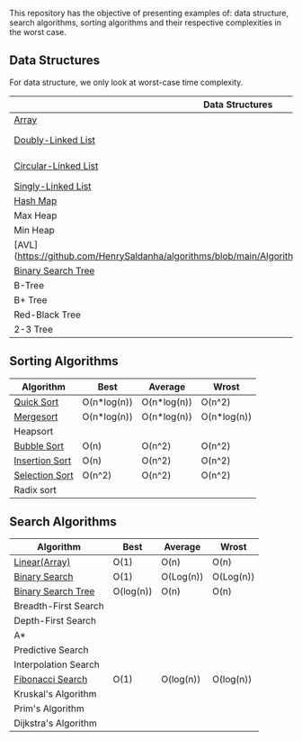 This repository has the objective of presenting examples of: data structure, search algorithms, sorting algorithms and their respective complexities in the worst case.

## Data Structures

For data structure, we only look at worst-case time complexity.

| Data Structures                                                                                                                                                 | Insertion | Remove       | Search | Access |
| --------------------------------------------------------------------------------------------------------------------------------------------------------------- | --------- | ------------ | ------ | ------ |
| [Array](https://github.com/HenrySaldanha/algorithms/blob/main/Algorithms/src/DataStructure/Array/SimpleArray.cs)                                         | O(n)      | O(n)         | O(n)   | O(1)   |
| [Doubly-Linked List](https://github.com/HenrySaldanha/algorithms/blob/main/Algorithms/src/DataStructure/List/DoublyLinkedList/DoublyLinkedList.cs)       | O(1)      | O(1) or O(n) | O(n)   | O(n)   |
| [Circular-Linked List](https://github.com/HenrySaldanha/algorithms/blob/main/Algorithms/src/DataStructure/List/CircularLinkedList/CircularLinkedList.cs) | O(1)      | O(1) or O(n) | O(n)   | O(n)   |
| [Singly-Linked List](https://github.com/HenrySaldanha/algorithms/blob/main/Algorithms/src/DataStructure/List/SinglyLinkedList/SinglyLinkedList.cs) | O(n)      | O(n) | O(n)   | O(n)   |
[Hash Map](https://github.com/HenrySaldanha/algorithms/blob/main/Algorithms/src/DataStructure/HashMap/HashMap.cs) | O(n)      | O(n) | O(n)   | O(n)   |
| Max Heap   |           |              |        |        |
| Min Heap   |           |              |        |        |
| [AVL] (https://github.com/HenrySaldanha/algorithms/blob/main/Algorithms/src/DataStructure/Tree/AVL/AVL.cs) | O(log(n))      | O(log(n)) | O(log(n))   |    |
[Binary Search Tree](https://github.com/HenrySaldanha/algorithms/blob/main/Algorithms/src/DataStructure/Tree/BinarySearchTree/BinarySearchTree.cs) | O(n)      | O(n) | O(n)   |    |
| B-Tree   |           |              |        |        |
| B+ Tree  |           |              |        |        |
| Red-Black Tree |           |              |        |        |
| 2-3 Tree  |           |              |        |        |

## Sorting Algorithms

| Algorithm      | Best | Average | Wrost | 
| -------------- | ---- | ------- | ----- |
| [Quick Sort](https://github.com/HenrySaldanha/algorithms/blob/main/Algorithms/src/Sorting/QuickSort/QuickSort.cs)     |   O(n*log(n))    |    O(n*log(n))     |    O(n^2)   | 
| [Mergesort](https://github.com/HenrySaldanha/algorithms/blob/main/Algorithms/src/Sorting/MergeSort/MergeSort.cs)     |   O(n*log(n))    |    O(n*log(n))     |    O(n*log(n))   | 
| Heapsort       |      |         |       |       |
| [Bubble Sort](https://github.com/HenrySaldanha/algorithms/blob/main/Algorithms/src/Sorting/BubbleSort/BubbleSort.cs) | O(n)      | O(n^2) | O(n^2)   |
| [Insertion Sort](https://github.com/HenrySaldanha/algorithms/blob/main/Algorithms/src/Sorting/InsertionSort/InsertionSort.cs) |  O(n)    |   O(n^2)      |    O(n^2)    |  
| [Selection Sort](https://github.com/HenrySaldanha/algorithms/blob/main/Algorithms/src/Sorting/SelectionSort/SelectionSort.cs) | O(n^2)   |   O(n^2)      |    O(n^2)    |  
| Radix sort     |      |         |       | 

## Search Algorithms

| Algorithm            | Best | Average | Wrost |
| -------------------- | ---- | ------- | ----- |
| [Linear(Array)](https://github.com/HenrySaldanha/algorithms/blob/main/Algorithms/src/Search/Linear/Linear.cs)      |   O(1)   |    O(n)     |   O(n)    |
| [Binary Search](https://github.com/HenrySaldanha/algorithms/blob/main/Algorithms/src/Search/BinarySearch/BinarySearch.cs)        |    O(1)  |    O(Log(n))     |    O(Log(n))    |
|  [Binary Search Tree](https://github.com/HenrySaldanha/algorithms/blob/main/Algorithms/src/Search/BinarySearchTree/BinarySearchTree.cs)  |   O(log(n))   |    O(n)     |   O(n)      |
| Breadth-First Search |      |         |       |
| Depth-First Search   |      |         |       |
| A*                   |      |         |       |
| Predictive Search    |      |         |       |
| Interpolation Search |      |         |
| [Fibonacci Search](https://github.com/HenrySaldanha/algorithms/blob/main/Algorithms/src/Search/FibonacciSearch/FibonacciSearch.cs)      |   O(1)   |    O(log(n))     |   O(log(n))    |
| Kruskal's Algorithm  |      |         |       |
| Prim's Algorithm     |      |         |       |
| Dijkstra's Algorithm |      |         |       |
